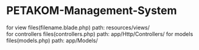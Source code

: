 # PETAKOM-Management-System
 
for view files(filename.blade.php) path: resources/views/ <br>
for controllers files(controllers.php) path: app/Http/Controllers/
for models files(models.php) path: app/Models/

